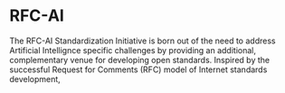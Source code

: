 # RFC-AI
The RFC-AI Standardization Initiative is born out of the need to address Artificial Intellignce specific challenges by providing an additional,  complementary venue for developing open standards. Inspired by the  successful Request for Comments (RFC) model of Internet standards  development, 
